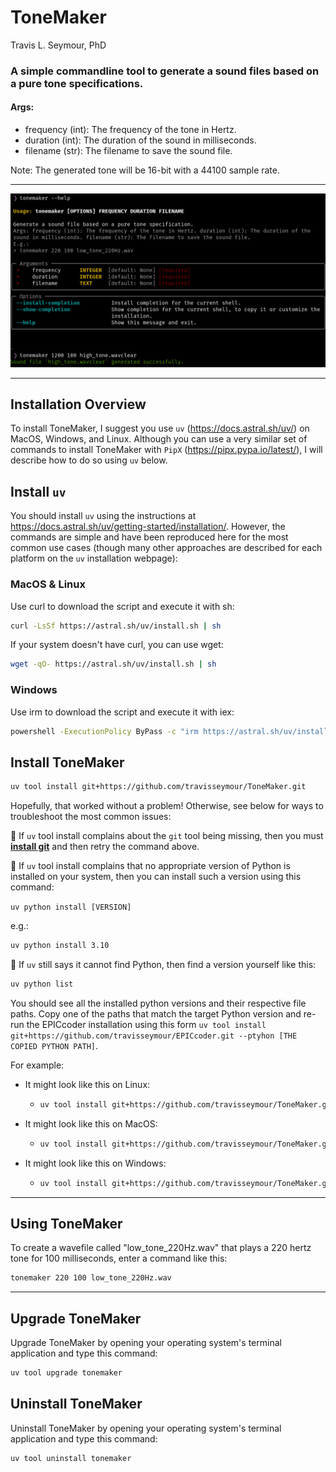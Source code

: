 # ToneMaker

Travis L. Seymour, PhD

### A simple commandline tool to generate a sound files based on a pure tone specifications.

#### Args:

- frequency (int): The frequency of the tone in Hertz.
- duration (int): The duration of the sound in milliseconds.
- filename (str): The filename to save the sound file.

Note: The generated tone will be 16-bit with a 44100 sample rate.

---

![screenshot.png](screenshot.png)

---

## Installation Overview

To install ToneMaker, I suggest you use `uv` (https://docs.astral.sh/uv/) on MacOS, Windows, and Linux. Although you can use a very similar set of commands to install ToneMaker with `PipX` (https://pipx.pypa.io/latest/), I will describe how to do so using `uv` below.

## Install `uv`

You should install `uv` using the instructions at https://docs.astral.sh/uv/getting-started/installation/. However, the commands are simple and have been reproduced here for the most common use cases (though many other approaches are described for each platform on the `uv` installation webpage):

### MacOS & Linux

Use curl to download the script and execute it with sh:

```bash
curl -LsSf https://astral.sh/uv/install.sh | sh
```

If your system doesn't have curl, you can use wget:

```bash
wget -qO- https://astral.sh/uv/install.sh | sh
```

### Windows

Use irm to download the script and execute it with iex:

```bash
powershell -ExecutionPolicy ByPass -c "irm https://astral.sh/uv/install.ps1 | iex"
```

## Install ToneMaker

```bash
uv tool install git+https://github.com/travisseymour/ToneMaker.git
```

Hopefully, that worked without a problem! Otherwise, see below for ways to troubleshoot the most common issues:

🚩 If `uv` tool install complains about the `git` tool being missing, then you must [**install git**](https://git-scm.com/downloads) and then retry the command above.

🚩 If `uv` tool install complains that no appropriate version of Python is installed on your system, then you can install such a version using this command:

`uv python install [VERSION]`

e.g.:

```bash
uv python install 3.10
```

🚩 If `uv` still says it cannot find Python, then find a version yourself like this:

```bash
uv python list
```

You should see all the installed python versions and their respective file paths. Copy one of the paths that match the target Python version and re-run the EPICcoder installation using this form `uv tool install git+https://github.com/travisseymour/EPICcoder.git --ptyhon [THE COPIED PYTHON PATH]`.

For example:

- It might look like this on Linux:
  - ```bash
    uv tool install git+https://github.com/travisseymour/ToneMaker.git --python .local/share/uv/python/cpython-3.10.14-linux-x86_64-gnu/bin/python3
    ```
- It might look like this on MacOS:
  - ```bash
    uv tool install git+https://github.com/travisseymour/ToneMaker.git --python .local/share/uv/python/cpython-3.12.7-macos-x86_64-none/bin/python3
    ```
- It might look like this on Windows:
  - ```bash
    uv tool install git+https://github.com/travisseymour/ToneMaker.git --python AppData\Roaming\uv\python\cpython-3.11.9-windows-x86_64-none\python.exe
    ```

--- 

## Using ToneMaker

To create a wavefile called "low_tone_220Hz.wav" that plays a 220 hertz tone for 100 milliseconds, enter a command like this:

```bash
tonemaker 220 100 low_tone_220Hz.wav
```

---

## Upgrade ToneMaker

Upgrade ToneMaker by opening your operating system's terminal application and type this command:

```bash
uv tool upgrade tonemaker
```

## Uninstall ToneMaker

Uninstall ToneMaker by opening your operating system's terminal application and type this command:

```bash
uv tool uninstall tonemaker
```
